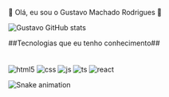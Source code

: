 👋 Olá, eu sou o Gustavo Machado Rodrigues 👋

![Gustavo GitHub
stats](https://github-readme-stats.vercel.app/api?username=GustavoRdr10&show_icons=true&theme=highcontrast)

##Tecnologias que eu tenho conhecimento##</br></br>
<br>
<img align="center" alt="html5"
    src="https://camo.githubusercontent.com/d63d473e728e20a286d22bb2226a7bf45a2b9ac6c72c59c0e61e9730bfe4168c/68747470733a2f2f696d672e736869656c64732e696f2f62616467652f48544d4c352d4533344632363f7374796c653d666f722d7468652d6261646765266c6f676f3d68746d6c35266c6f676f436f6c6f723d7768697465"
    data-canonical-src="https://img.shields.io/badge/HTML5-E34F26?style=for-the-badge&amp;logo=html5&amp;logoColor=white"
    style="max-width: 100%;">
<img align="center" alt="css"
    src="https://camo.githubusercontent.com/3a0f693cfa032ea4404e8e02d485599bd0d192282b921026e89d271aaa3d7565/68747470733a2f2f696d672e736869656c64732e696f2f62616467652f435353332d3135373242363f7374796c653d666f722d7468652d6261646765266c6f676f3d63737333266c6f676f436f6c6f723d7768697465"
    data-canonical-src="https://img.shields.io/badge/CSS3-1572B6?style=for-the-badge&amp;logo=css3&amp;logoColor=white"
    style="max-width: 100%;">
<img align="center" alt="js"
    src="https://camo.githubusercontent.com/9d07c04bdd98c662d5df9d4e1cc1de8446ffeaebca330feb161f1fb8e1188204/68747470733a2f2f696d672e736869656c64732e696f2f62616467652f4a6176615363726970742d4637444631453f7374796c653d666f722d7468652d6261646765266c6f676f3d6a617661736372697074266c6f676f436f6c6f723d626c61636b"
    data-canonical-src="https://img.shields.io/badge/JavaScript-F7DF1E?style=for-the-badge&amp;logo=javascript&amp;logoColor=black"
    style="max-width: 100%;">
<img align="center" alt="ts"
    src="https://camo.githubusercontent.com/6cf9abe9d706421df40ff4feff208a5728df2b77f9eb21f24d09df00a0d69203/68747470733a2f2f696d672e736869656c64732e696f2f62616467652f547970655363726970742d3030374143433f7374796c653d666f722d7468652d6261646765266c6f676f3d74797065736372697074266c6f676f436f6c6f723d7768697465"
    data-canonical-src="https://img.shields.io/badge/TypeScript-007ACC?style=for-the-badge&amp;logo=typescript&amp;logoColor=white"
    style="max-width: 100%;">
<img align="center" alt="react"
    src="https://camo.githubusercontent.com/268ac512e333b69600eb9773a8f80b7a251f4d6149642a50a551d4798183d621/68747470733a2f2f696d672e736869656c64732e696f2f62616467652f52656163742d3230323332413f7374796c653d666f722d7468652d6261646765266c6f676f3d7265616374266c6f676f436f6c6f723d363144414642"
    data-canonical-src="https://img.shields.io/badge/React-20232A?style=for-the-badge&amp;logo=react&amp;logoColor=61DAFB"
    style="max-width: 100%;">

![Snake animation](https://github.com/GustavoRdr10/GustavoRdr10/blob/output/github-contribution-grid-snake.svg)

</div>
